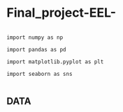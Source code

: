 # Final_project-EEL-

<code>
import numpy as np <br>
import pandas as pd <br>
import matplotlib.pyplot as plt <br>
import seaborn as sns <br>
</code>

## DATA
